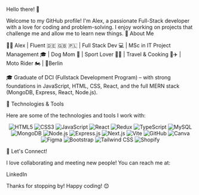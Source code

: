 Hello there! 👋

Welcome to my GitHub profile! I'm Alex, a passionate Full-Stack developer with a love for coding and problem-solving. I enjoy working on projects that challenge me and allow me to learn new things.
🚀 About Me

👩‍💻 Alex | Fluent 🇩🇪 🇬🇧 🇵🇱 | Full Stack Dev 💻 | MSc in IT Project Management 🎓 | Dog Mom 🐾 | Sport Lover 🚴‍♂️ | Travel & Cooking 🍷✈️ | Moto Rider 🏍️ | 🏡Berlin

🎓 Graduate of DCI (Fullstack Development Program) – with strong foundations in JavaScript, HTML, CSS, React, and the full MERN stack (MongoDB, Express, React, Node.js).

🔧 Technologies & Tools

Here are some of the technologies and tools I work with:
<p align="center"> <img src="https://img.icons8.com/color/48/000000/html-5.png" alt="HTML5" /> <img src="https://img.icons8.com/color/48/000000/css3.png" alt="CSS3" /> <img src="https://img.icons8.com/color/48/000000/javascript.png" alt="JavaScript" /> <img src="https://img.icons8.com/color/48/000000/react-native.png" alt="React" /> <img src="https://img.icons8.com/color/48/000000/redux.png" alt="Redux" /> <img src="https://img.icons8.com/color/48/000000/typescript.png" alt="TypeScript" /> <img src="https://img.icons8.com/color/48/000000/mysql-logo.png" alt="MySQL" /> <img src="https://img.icons8.com/color/48/000000/mongodb.png" alt="MongoDB" /> <img src="https://img.icons8.com/color/48/000000/nodejs.png" alt="Node.js" /> <img src="https://img.icons8.com/color/48/000000/express-js.png" alt="Express.js" /> <img src="https://img.icons8.com/color/48/000000/nextjs.png" alt="Next.js" /> <img src="https://img.icons8.com/color/48/000000/vite.png" alt="Vite" /> <img src="https://img.icons8.com/color/48/000000/github.png" alt="GitHub" /> <img src="https://img.icons8.com/color/48/000000/canva.png" alt="Canva" /> <img src="https://img.icons8.com/color/48/000000/figma.png" alt="Figma" /> <img src="https://img.icons8.com/color/48/000000/bootstrap.png" alt="Bootstrap" /> <img src="https://img.icons8.com/color/48/000000/tailwindcss.png" alt="Tailwind CSS" /> <img src="https://img.icons8.com/color/48/000000/shopify.png" alt="Shopify" /> </p>
🤝 Let's Connect!

I love collaborating and meeting new people! You can reach me at:

LinkedIn

Thanks for stopping by! Happy coding! 😊





